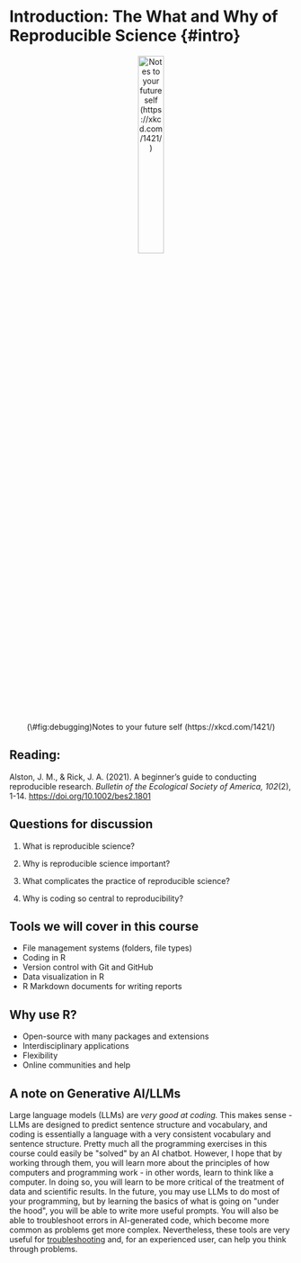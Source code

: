 # Introduction: The What and Why of Reproducible Science {#intro}

<div class="figure" style="text-align: center">
<img src="https://imgs.xkcd.com/comics/future_self.png" alt="Notes to your future self (https://xkcd.com/1421/)" width="30%" />
<p class="caption">(\#fig:debugging)Notes to your future self (https://xkcd.com/1421/)</p>
</div>

## Reading:

Alston, J. M., & Rick, J. A. (2021). A beginner’s guide to conducting reproducible research. *Bulletin of the Ecological Society of America, 102*(2), 1-14. https://doi.org/10.1002/bes2.1801

## Questions for discussion

1. What is reproducible science?

<!-- * Workflows -->
<!-- * Methods -->

2. Why is reproducible science important?

<!-- * Reproducibility "crisis" -->
<!-- * Accessibility -->
<!-- * Continuation of scientific knowledge -->

3. What complicates the practice of reproducible science?

<!-- * Skills -->
<!-- * Time -->
<!-- * Motivation/incentives -->

4. Why is coding so central to reproducibility? 

<!-- * When to use it -->
<!-- * When not to use it... -->
<!-- * How to interact with programming languages -->

## Tools we will cover in this course

* File management systems (folders, file types)
* Coding in R
* Version control with Git and GitHub
* Data visualization in R
* R Markdown documents for writing reports

## Why use R?

* Open-source with many packages and extensions
* Interdisciplinary applications
* Flexibility
* Online communities and help

## A note on Generative AI/LLMs

Large language models (LLMs) are *very good at coding.* This makes sense - LLMs are designed to predict sentence structure and vocabulary, and coding is essentially a language with a very consistent vocabulary and sentence structure. Pretty much all the programming exercises in this course could easily be "solved" by an AI chatbot. However, I hope that by working through them, you will learn more about the principles of how computers and programming work - in other words, learn to think like a computer. In doing so, you will learn to be more critical of the treatment of data and scientific results. In the future, you may use LLMs to do most of your programming, but by  learning the basics of what is going on "under the hood", you will be able to write more useful prompts. You will also be able to troubleshoot errors in AI-generated code, which become more common as problems get more complex. Nevertheless, these tools are very useful for [troubleshooting](#troubleshooting) and, for an experienced user, can help you think through problems.

